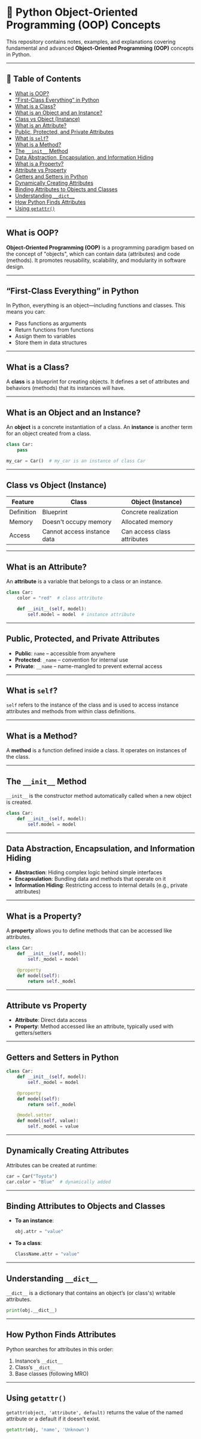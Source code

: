 # 🧠 Python Object-Oriented Programming (OOP) Concepts

This repository contains notes, examples, and explanations covering fundamental and advanced **Object-Oriented Programming (OOP)** concepts in Python.

---

## 📘 Table of Contents

- [What is OOP?](#what-is-oop)
- [“First-Class Everything” in Python](#first-class-everything-in-python)
- [What is a Class?](#what-is-a-class)
- [What is an Object and an Instance?](#what-is-an-object-and-an-instance)
- [Class vs Object (Instance)](#class-vs-object-instance)
- [What is an Attribute?](#what-is-an-attribute)
- [Public, Protected, and Private Attributes](#public-protected-and-private-attributes)
- [What is `self`?](#what-is-self)
- [What is a Method?](#what-is-a-method)
- [The `__init__` Method](#the-__init__-method)
- [Data Abstraction, Encapsulation, and Information Hiding](#data-abstraction-encapsulation-and-information-hiding)
- [What is a Property?](#what-is-a-property)
- [Attribute vs Property](#attribute-vs-property)
- [Getters and Setters in Python](#getters-and-setters-in-python)
- [Dynamically Creating Attributes](#dynamically-creating-attributes)
- [Binding Attributes to Objects and Classes](#binding-attributes-to-objects-and-classes)
- [Understanding `__dict__`](#understanding-__dict__)
- [How Python Finds Attributes](#how-python-finds-attributes)
- [Using `getattr()`](#using-getattr)

---

## What is OOP?

**Object-Oriented Programming (OOP)** is a programming paradigm based on the concept of "objects", which can contain data (attributes) and code (methods). It promotes reusability, scalability, and modularity in software design.

---

## “First-Class Everything” in Python

In Python, everything is an object—including functions and classes. This means you can:

* Pass functions as arguments
* Return functions from functions
* Assign them to variables
* Store them in data structures

---

## What is a Class?

A **class** is a blueprint for creating objects. It defines a set of attributes and behaviors (methods) that its instances will have.

---

## What is an Object and an Instance?

An **object** is a concrete instantiation of a class.
An **instance** is another term for an object created from a class.

```python
class Car:
    pass

my_car = Car()  # my_car is an instance of class Car
```

---

## Class vs Object (Instance)

| Feature    | Class                       | Object (Instance)           |
| ---------- | --------------------------- | --------------------------- |
| Definition | Blueprint                   | Concrete realization        |
| Memory     | Doesn't occupy memory       | Allocated memory            |
| Access     | Cannot access instance data | Can access class attributes |

---

## What is an Attribute?

An **attribute** is a variable that belongs to a class or an instance.

```python
class Car:
    color = "red"  # class attribute

    def __init__(self, model):
        self.model = model  # instance attribute
```

---

## Public, Protected, and Private Attributes

* **Public**: `name` – accessible from anywhere
* **Protected**: `_name` – convention for internal use
* **Private**: `__name` – name-mangled to prevent external access

---

## What is `self`?

`self` refers to the instance of the class and is used to access instance attributes and methods from within class definitions.

---

## What is a Method?

A **method** is a function defined inside a class. It operates on instances of the class.

---

## The `__init__` Method

`__init__` is the constructor method automatically called when a new object is created.

```python
class Car:
    def __init__(self, model):
        self.model = model
```

---

## Data Abstraction, Encapsulation, and Information Hiding

* **Abstraction**: Hiding complex logic behind simple interfaces
* **Encapsulation**: Bundling data and methods that operate on it
* **Information Hiding**: Restricting access to internal details (e.g., private attributes)

---

## What is a Property?

A **property** allows you to define methods that can be accessed like attributes.

```python
class Car:
    def __init__(self, model):
        self._model = model

    @property
    def model(self):
        return self._model
```

---

## Attribute vs Property

* **Attribute**: Direct data access
* **Property**: Method accessed like an attribute, typically used with getters/setters

---

## Getters and Setters in Python

```python
class Car:
    def __init__(self, model):
        self._model = model

    @property
    def model(self):
        return self._model

    @model.setter
    def model(self, value):
        self._model = value
```

---

## Dynamically Creating Attributes

Attributes can be created at runtime:

```python
car = Car("Toyota")
car.color = "Blue"  # dynamically added
```

---

## Binding Attributes to Objects and Classes

* **To an instance**:

  ```python
  obj.attr = "value"
  ```
* **To a class**:

  ```python
  ClassName.attr = "value"
  ```

---

## Understanding `__dict__`

`__dict__` is a dictionary that contains an object’s (or class's) writable attributes.

```python
print(obj.__dict__)
```

---

## How Python Finds Attributes

Python searches for attributes in this order:

1. Instance’s `__dict__`
2. Class’s `__dict__`
3. Base classes (following MRO)

---

## Using `getattr()`

`getattr(object, 'attribute', default)` returns the value of the named attribute or a default if it doesn’t exist.

```python
getattr(obj, 'name', 'Unknown')
```

